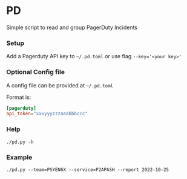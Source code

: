 # PD

Simple script to read and group PagerDuty Incidents

### Setup

Add a Pagerduty API key to `~/.pd.toml` or use flag `--key='<your key>'`

### Optional Config file

A config file can be provided at `~/.pd.toml`

Format is: 
```toml
[pagerduty]
api_token="xxxyyyzzzaaabbbccc"
```

### Help

`./pd.py -h`

### Example

`./pd.py --team=PSYEN6X --service=P2APASH --report 2022-10-25`
